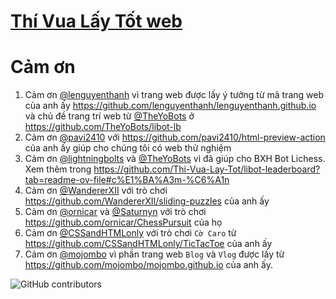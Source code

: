 # [Thí Vua Lấy Tốt web](https://thi-vua-lay-tot.github.io/)

# Cảm ơn
1. Cảm ơn [@lenguyenthanh](https://github.com/lenguyenthanh) vì trang web được lấy ý tưởng từ mã trang web của anh ấy https://github.com/lenguyenthanh/lenguyenthanh.github.io và chủ đề trang trí web từ [@TheYoBots](https://github.com/TheYoBots) ở https://github.com/TheYoBots/libot-lb
2. Cảm ơn [@pavi2410](https://github.com/pavi2410) với https://github.com/pavi2410/html-preview-action của anh ấy giúp cho chúng tôi có web thử nghiệm
3. Cảm ơn [@lightningbolts](https://github.com/lightningbolts) và [@TheYoBots](https://github.com/TheYoBots) vì đã giúp cho BXH Bot Lichess. Xem thêm trong https://github.com/Thi-Vua-Lay-Tot/libot-leaderboard?tab=readme-ov-file#c%E1%BA%A3m-%C6%A1n
4. Cảm ơn [@WandererXII](https://github.com/WandererXII) với trò chơi https://github.com/WandererXII/sliding-puzzles của anh ấy
5. Cảm ơn [@ornicar](https://github.com/ornicar) và [@Saturnyn](https://github.com/Saturnyn) với trò chơi https://github.com/ornicar/ChessPursuit của họ
6. Cảm ơn [@CSSandHTMLonly](https://github.com/CSSandHTMLonly) với trò chơi `Cờ Caro` từ https://github.com/CSSandHTMLonly/TicTacToe của anh ấy
7. Cảm ơn [@mojombo](https://github.com/mojombo) vì phần trang web `Blog` và `Vlog` được lấy từ https://github.com/mojombo/mojombo.github.io của anh ấy.

![GitHub contributors](https://contrib.rocks/image?repo=Thi-Vua-Lay-Tot/Thi-Vua-Lay-Tot.github.io)
